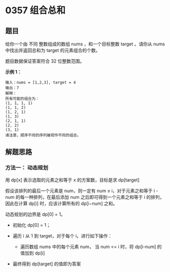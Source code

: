 # 0357 组合总和
## 题目
给你一个由 不同 整数组成的数组 nums ，和一个目标整数 target 。请你从 nums 中找出并返回总和为 target 的元素组合的个数。

题目数据保证答案符合 32 位整数范围。

**示例 1：**
```text
输入：nums = [1,2,3], target = 4
输出：7
解释：
所有可能的组合为：
(1, 1, 1, 1)
(1, 1, 2)
(1, 2, 1)
(1, 3)
(2, 1, 1)
(2, 2)
(3, 1)
请注意，顺序不同的序列被视作不同的组合。

```

## 解题思路
### 方法一： 动态规划
用 dp[x] 表示选取的元素之和等于 x 的方案数，目标是求 dp[target]

假设该排列的最后一个元素是 num，则一定有 num ≤ i，对于元素之和等于 i - num 的每一种排列，在最后添加 num 之后即可得到一个元素之和等于 i 的排列，因此在计算 dp[i] 时，应该计算所有的 dp[i−num] 之和。

动态规划的边界是 dp[0] = 1。

- 初始化 dp[0] = 1；
- 遍历 i 从 1 到 target，对于每个 i，进行如下操作：
    - 遍历数组 nums 中的每个元素 num， 当 num <= i 时，将 dp[i-num] 的值加到 dp[i]
    
- 最终得到 dp[target] 的值即为答案
